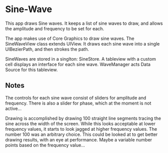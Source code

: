 # Sine-Wave

This app draws Sine waves. It keeps a list of sine waves to draw, and allows the amplitude and frequency to be set for each. 

The app makes use of Core Graphics to draw sine waves. The SineWaveView class extends UIView. It draws each sine wave into a
single UIBezierPath, and then strokes the path. 

SineWaves are stored in a singlton: SineStore. A tableview with a custom cell displays an interface for each sine wave. 
WaveManager acts Data Source for this tableview. 

## Notes

The controls for each sine wave consist of sliders for amplitude and frequency. There is also a slider for phase, which at
the moment is not active...

Drawing is accomplished by drawing 100 straight line segments tracing the sine across the width of the screen. While this
looks acceptable at lower frequency values, it starts to look jagged at higher frequency values. The number 100 was an
arbitrary choice. This could be looked at to get better drawing results, with an eye at performance. Maybe a variable number
points based on the frequency value...
